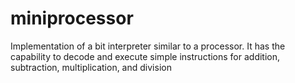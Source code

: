 # miniprocessor
Implementation of a bit interpreter similar to a processor. It has the capability to decode and execute simple instructions for addition, subtraction, multiplication, and division
